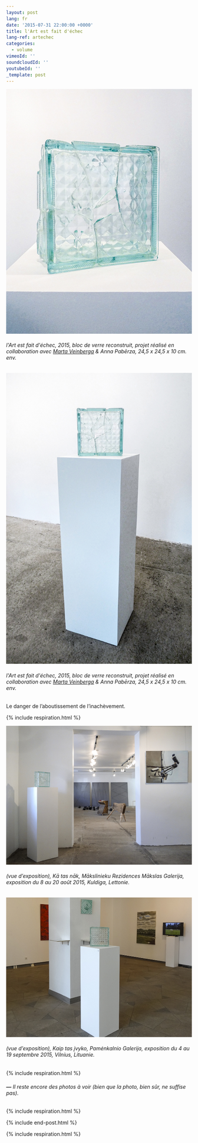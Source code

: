 ```yaml
---
layout: post
lang: fr
date: '2015-07-31 22:00:00 +0000'
title: l'Art est fait d'échec
lang-ref: artechec
categories:
  - volume
vimeoId: ''
soundcloudId: ''
youtubeId: ''
_template: post
---
```





![](/imgs/cbernal3-1-up.jpg)

###### _l'Art est fait d'échec_, 2015, bloc de verre reconstruit, projet réalisé en collaboration avec [Marta Veinberga](http://martaveinberga.com/) & Anna Pabērza, 24,5 x 24,5 x 10 cm. env.

![](/imgs/cbernal2-1-up.jpg)

###### _l'Art est fait d'échec_, 2015, bloc de verre reconstruit, projet réalisé en collaboration avec [Marta Veinberga](http://martaveinberga.com/) & Anna Pabērza, 24,5 x 24,5 x 10 cm. env.

Le danger de l’aboutissement de l’inachèvement.

{% include respiration.html %}

![](/imgs/cbernal4-up.jpg)

###### (vue d’exposition), _Kā tas nāk_, Mākslinieku Rezidences Mākslas Galerija, exposition du 8 au 20 août 2015, Kuldiga, Lettonie.

![](/imgs/cbernal5-up.jpg)

###### (vue d’exposition), _Kaip tas įvyko_, Pamėnkalnio Galerija, exposition du 4 au 19 septembre 2015, Vilnius, Lituanie.

{% include respiration.html %}

###### **_—_** _Il reste encore des photos à voir (bien que la photo, bien sûr, ne suffise pas)._

{% include respiration.html %}

{% include end-post.html %}

{% include respiration.html %}
